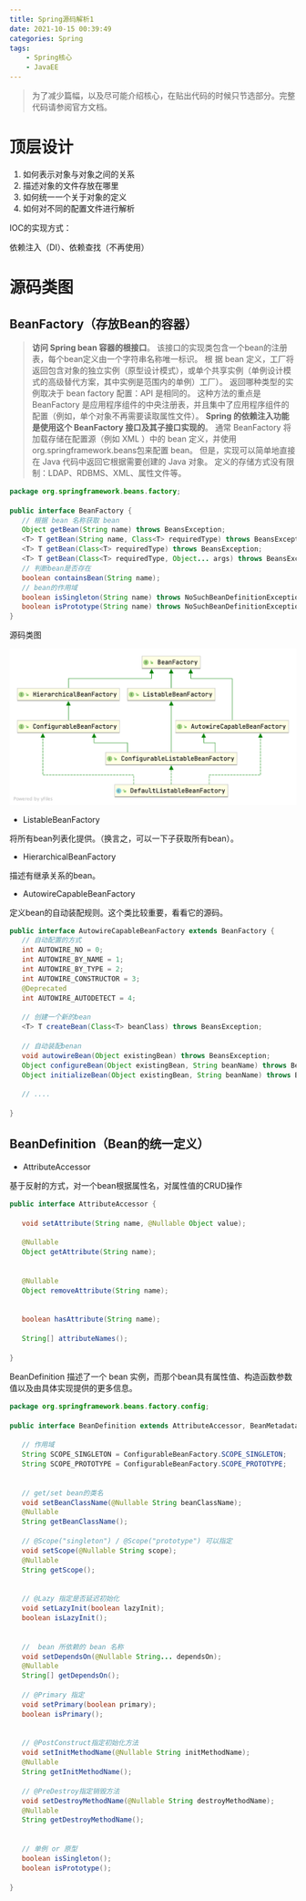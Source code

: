 ```yaml
---
title: Spring源码解析1
date: 2021-10-15 00:39:49
categories: Spring
tags: 
    - Spring核心
    - JavaEE
---
```



> 为了减少篇幅，以及尽可能介绍核心，在贴出代码的时候只节选部分。完整代码请参阅官方文档。

# 顶层设计



1. 如何表示对象与对象之间的关系
2. 描述对象的文件存放在哪里
3. 如何统一一个关于对象的定义
4. 如何对不同的配置文件进行解析



IOC的实现方式：

依赖注入（DI）、依赖查找（不再使用）





# 源码类图



## BeanFactory（存放Bean的容器）

>**访问 Spring bean 容器的根接口**。
>该接口的实现类包含一个bean的注册表，每个bean定义由一个字符串名称唯一标识。 根
>据 bean 定义，工厂将返回包含对象的独立实例（原型设计模式），或单个共享实例（单例设计模式的高级替代方案，其中实例是范围内的单例）工厂）。 返回哪种类型的实例取决于 bean factory 配置：API 是相同的。
>这种方法的重点是 BeanFactory 是应用程序组件的中央注册表，并且集中了应用程序组件的配置（例如，单个对象不再需要读取属性文件）。
>**Spring 的依赖注入功能是使用这个 BeanFactory 接口及其子接口实现的**。
>通常 BeanFactory 将加载存储在配置源（例如 XML ）中的 bean 定义，并使用org.springframework.beans包来配置 bean。 但是，实现可以简单地直接在 Java 代码中返回它根据需要创建的 Java 对象。 定义的存储方式没有限制：LDAP、RDBMS、XML、属性文件等。

```java
package org.springframework.beans.factory;

public interface BeanFactory {
   // 根据 bean 名称获取 bean
   Object getBean(String name) throws BeansException;
   <T> T getBean(String name, Class<T> requiredType) throws BeansException;
   <T> T getBean(Class<T> requiredType) throws BeansException;
   <T> T getBean(Class<T> requiredType, Object... args) throws BeansException;
   // 判断bean是否存在
   boolean containsBean(String name);
   // bean的作用域
   boolean isSingleton(String name) throws NoSuchBeanDefinitionException;
   boolean isPrototype(String name) throws NoSuchBeanDefinitionException;
}
```



源码类图

![](BeanFactory.png)





+ ListableBeanFactory

将所有bean列表化提供。（换言之，可以一下子获取所有bean）。



+ HierarchicalBeanFactory

描述有继承关系的bean。



+ AutowireCapableBeanFactory

定义bean的自动装配规则。这个类比较重要，看看它的源码。

```java
public interface AutowireCapableBeanFactory extends BeanFactory {
   // 自动配置的方式
   int AUTOWIRE_NO = 0;
   int AUTOWIRE_BY_NAME = 1;
   int AUTOWIRE_BY_TYPE = 2;
   int AUTOWIRE_CONSTRUCTOR = 3;
   @Deprecated
   int AUTOWIRE_AUTODETECT = 4;

   // 创建一个新的bean  
   <T> T createBean(Class<T> beanClass) throws BeansException;
 
   // 自动装配benan
   void autowireBean(Object existingBean) throws BeansException;
   Object configureBean(Object existingBean, String beanName) throws BeansException;
   Object initializeBean(Object existingBean, String beanName) throws BeansException;
  
   // ....

}
```



## BeanDefinition（Bean的统一定义）



+ AttributeAccessor

基于反射的方式，对一个bean根据属性名，对属性值的CRUD操作

```java
public interface AttributeAccessor {

   void setAttribute(String name, @Nullable Object value);

   @Nullable
   Object getAttribute(String name);


   @Nullable
   Object removeAttribute(String name);


   boolean hasAttribute(String name);

   String[] attributeNames();

}
```





BeanDefinition 描述了一个 bean 实例，而那个bean具有属性值、构造函数参数值以及由具体实现提供的更多信息。



```java
package org.springframework.beans.factory.config;

public interface BeanDefinition extends AttributeAccessor, BeanMetadataElement {
  
   // 作用域
   String SCOPE_SINGLETON = ConfigurableBeanFactory.SCOPE_SINGLETON;
   String SCOPE_PROTOTYPE = ConfigurableBeanFactory.SCOPE_PROTOTYPE;
   

   // get/set bean的类名
   void setBeanClassName(@Nullable String beanClassName);
   @Nullable
   String getBeanClassName();

   // @Scope("singleton") / @Scope("prototype") 可以指定
   void setScope(@Nullable String scope);
   @Nullable
   String getScope();

  
   // @Lazy 指定是否延迟初始化
   void setLazyInit(boolean lazyInit);
   boolean isLazyInit();
  

   //  bean 所依赖的 bean 名称
   void setDependsOn(@Nullable String... dependsOn);
   @Nullable
   String[] getDependsOn();
  
   // @Primary 指定
   void setPrimary(boolean primary);
   boolean isPrimary();


   // @PostConstruct指定初始化方法
   void setInitMethodName(@Nullable String initMethodName);
   @Nullable
   String getInitMethodName();

   // @PreDestroy指定销毁方法
   void setDestroyMethodName(@Nullable String destroyMethodName);
   @Nullable
   String getDestroyMethodName();


   // 单例 or 原型
   boolean isSingleton();
   boolean isPrototype();
  
}
```
